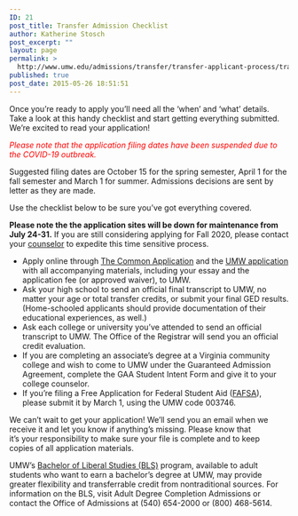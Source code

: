 ```yaml
---
ID: 21
post_title: Transfer Admission Checklist
author: Katherine Stosch
post_excerpt: ""
layout: page
permalink: >
  http://www.umw.edu/admissions/transfer/transfer-applicant-process/transfer-applicant-checklist/
published: true
post_date: 2015-05-26 18:51:51
---
```

Once you’re ready to apply you’ll need all the ‘when’ and ‘what’ details. Take a look at this handy checklist and start getting everything submitted. We’re excited to read your application!

<span style="color: #ff0000"><em>Please note that the application filing dates have been suspended due to the COVID-19 outbreak. </em></span>

Suggested filing dates are October 15 for the spring semester, April 1 for the fall semester and March 1 for summer. Admissions decisions are sent by letter as they are made.

Use the checklist below to be sure you’ve got everything covered.

<strong>Please note the the application sites will be down for maintenance from July 24-31.</strong> If you are still considering applying for Fall 2020, please contact your <a href="https://admissions.umw.edu/register/?id=5e2a8316-a566-4f82-92e5-89af7a4b3498">counselor</a> to expedite this time sensitive process.
<ul>
 	<li>Apply online through <a href="https://apply.commonapp.org/login">The Common Application</a> and the <a href="https://admissions.umw.edu/register/QATransfer">UMW application</a> with all accompanying materials, including your essay and the application fee (or approved waiver), to UMW.</li>
 	<li>Ask your high school to send an official final transcript to UMW, no matter your age or total transfer credits, or submit your final GED results. (Home-schooled applicants should provide documentation of their educational experiences, as well.)</li>
 	<li>Ask each college or university you’ve attended to send an official transcript to UMW. The Office of the Registrar will send you an official credit evaluation.</li>
 	<li>If you are completing an associate’s degree at a Virginia community college and wish to come to UMW under the Guaranteed Admission Agreement, complete the GAA Student Intent Form and give it to your college counselor.</li>
 	<li>If you’re filing a Free Application for Federal Student Aid (<a href="https://fafsa.ed.gov/">FAFSA</a>), please submit it by March 1, using the UMW code 003746.</li>
</ul>
We can’t wait to get your application! We’ll send you an email when we receive it and let you know if anything’s missing. Please know that it’s your responsibility to make sure your file is complete and to keep copies of all application materials.

UMW’s <a href="http://cas.umw.edu/bls/">Bachelor of Liberal Studies (BLS)</a> program, available to adult students who want to earn a bachelor’s degree at UMW, may provide greater flexibility and transferrable credit from nontraditional sources. For information on the BLS, visit Adult Degree Completion Admissions or contact the Office of Admissions at (540) 654-2000 or (800) 468-5614.